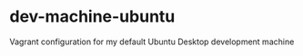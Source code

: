 dev-machine-ubuntu
==================

Vagrant configuration for my default Ubuntu Desktop development machine
